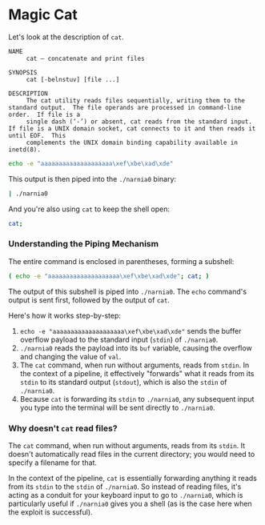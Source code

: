 
# Magic Cat

Let's look at the description of `cat`. 

``` text
NAME
     cat – concatenate and print files

SYNOPSIS
     cat [-belnstuv] [file ...]

DESCRIPTION
     The cat utility reads files sequentially, writing them to the standard output.  The file operands are processed in command-line order.  If file is a
     single dash (‘-’) or absent, cat reads from the standard input.  If file is a UNIX domain socket, cat connects to it and then reads it until EOF.  This
     complements the UNIX domain binding capability available in inetd(8).
```




``` bash
echo -e "aaaaaaaaaaaaaaaaaaaa\xef\xbe\xad\xde"
```

This output is then piped into the `./narnia0` binary:

``` bash
| ./narnia0
```

And you're also using `cat` to keep the shell open:

``` bash
cat;
```

### Understanding the Piping Mechanism

The entire command is enclosed in parentheses, forming a subshell:

``` bash
( echo -e "aaaaaaaaaaaaaaaaaaaa\xef\xbe\xad\xde"; cat; )
```

The output of this subshell is piped into `./narnia0`. The `echo` command's output is sent first, followed by the output of `cat`.

Here's how it works step-by-step:

1. `echo -e "aaaaaaaaaaaaaaaaaaaa\xef\xbe\xad\xde"` sends the buffer overflow payload to the standard input (`stdin`) of `./narnia0`.
2. `./narnia0` reads the payload into its `buf` variable, causing the overflow and changing the value of `val`.
3. The `cat` command, when run without arguments, reads from `stdin`. In the context of a pipeline, it effectively "forwards" what it reads from its `stdin` to its standard output (`stdout`), which is also the `stdin` of `./narnia0`.
4. Because `cat` is forwarding its `stdin` to `./narnia0`, any subsequent input you type into the terminal will be sent directly to `./narnia0`.

### Why doesn't `cat` read files?

The `cat` command, when run without arguments, reads from its `stdin`. It doesn't automatically read files in the current directory; you would need to specify a filename for that.

In the context of the pipeline, `cat` is essentially forwarding anything it reads from its `stdin` to the `stdin` of `./narnia0`. So instead of reading files, it's acting as a conduit for your keyboard input to go to `./narnia0`, which is particularly useful if `./narnia0` gives you a shell (as is the case here when the exploit is successful).








